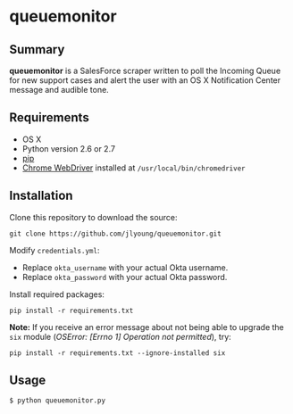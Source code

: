 # queuemonitor

## Summary
**queuemonitor** is a SalesForce scraper written to poll the Incoming Queue for new support cases and alert the user with an OS X Notification Center message and audible tone.

## Requirements
- OS X
- Python version 2.6 or 2.7
- [pip](https://pip.pypa.io/en/stable/installing/)
- [Chrome WebDriver](https://sites.google.com/a/chromium.org/chromedriver/downloads) installed at `/usr/local/bin/chromedriver`

## Installation
Clone this repository to download the source:
```
git clone https://github.com/jlyoung/queuemonitor.git
```

Modify `credentials.yml`:
- Replace `okta_username` with your actual Okta username.
- Replace `okta_password` with your actual Okta password.

Install required packages:
```
pip install -r requirements.txt
```

**Note:** If you receive an error message about not being able to upgrade the `six` module (*OSError: [Errno 1] Operation not permitted*), try:
```
pip install -r requirements.txt --ignore-installed six
```

## Usage
```
$ python queuemonitor.py
```




